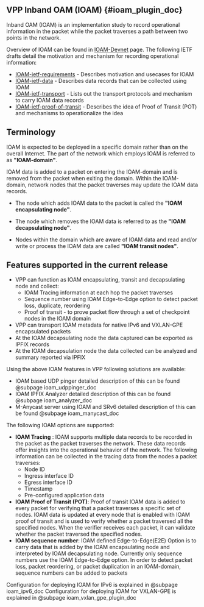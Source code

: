 ## VPP Inband OAM (IOAM)    {#ioam_plugin_doc}

Inband OAM (IOAM) is an implementation study to record operational
information in the packet while the packet traverses a path between
two points in the network.

Overview of IOAM can be found in [IOAM-Devnet] page.
The following IETF drafts detail the motivation and mechanism for
recording operational information:
 - [IOAM-ietf-requirements] - Describes motivation and usecases for IOAM
 - [IOAM-ietf-data] - Describes data records that can be collected using IOAM
 - [IOAM-ietf-transport] - Lists out the transport protocols
 and mechanism to carry IOAM data records                                                           
 - [IOAM-ietf-proof-of-transit] - Describes the idea of Proof of Transit (POT)
 and mechanisms to operationalize the idea

## Terminology
IOAM is expected to be deployed in a specific domain rather
than on the overall Internet. The part of the network which employs IOAM
is referred to as **"IOAM-domain"**.
  
IOAM data is added to a packet on entering the IOAM-domain
and is removed from the packet when exiting the domain.
Within the IOAM-domain, network nodes that the packet traverses
may update the IOAM data records.

- The node which adds IOAM data to the packet is called the
**"IOAM encapsulating node"**.

- The node which removes the IOAM data is referred to as the
**"IOAM decapsulating node"**.

- Nodes within the domain which are aware of IOAM data and read
and/or write or process the IOAM data are called
**"IOAM transit nodes"**.

## Features supported in the current release
 
- VPP can function as IOAM encapsulating, transit and decapsulating node and collect:
  - IOAM Tracing information at each hop the packet traverses
  - Sequence number using IOAM Edge-to-Edge option to detect packet loss, duplicate, reordering
  - Proof of transit - to prove packet flow through a set of checkpoint nodes in the IOAM domain
- VPP can transport IOAM metadata for native IPv6 and VXLAN-GPE encapsulated packets
- At the IOAM decapsulating node the data captured can be exported as IPFIX records
- At the IOAM decapsulation node the data collected can be analyzed and summary reported via IPFIX

Using the above IOAM features in VPP following solutions are available:
- IOAM based UDP pinger detailed description of this can be found @subpage ioam_udppinger_doc
- IOAM IPFIX Analyzer detailed description of this can be found @subpage ioam_analyzer_doc
- M-Anycast server using IOAM and SRv6 detailed description of this can be found @subpage ioam_manycast_doc


The following IOAM options are supported:

- **IOAM Tracing** : IOAM supports multiple data records to be
recorded in the packet as the packet traverses the network.
These data records offer insights into the operational behavior of the network.
The following information can be collected in the tracing
data from the nodes a packet traverses:
  - Node ID
  - Ingress interface ID
  - Egress interface ID
  - Timestamp
  - Pre-configured application data
- **IOAM Proof of Transit (POT)**: Proof of transit IOAM data is
added to every packet for verifying that a packet traverses a specific
set of nodes.
IOAM data is updated at every node that is enabled with IOAM
proof of transit and is used to verify whether a packet traversed
all the specified nodes. When the verifier receives each packet,
it can validate whether the packet traversed the specified nodes.
- **IOAM sequence number**: IOAM defined Edge-to-Edge(E2E) Option is to carry data 
    that is added by the IOAM encapsulating node and interpreted by IOAM
   decapsulating node. Currently only sequence numbers use the IOAM Edge-to-Edge
   option.  In order to detect packet loss, packet reordering, or packet
   duplication in an IOAM-domain, sequence numbers can be added
   to packets

Configuration for deploying IOAM for IPv6 is explained in @subpage ioam_ipv6_doc
Configuration for deploying IOAM for VXLAN-GPE is explained in @subpage ioam_vxlan_gpe_plugin_doc

    

[IOAM-Devnet]: <https://github.com/ciscodevnet/IOAM>
[IOAM-ietf-requirements]:<https://tools.ietf.org/html/draft-brockners-inband-oam-requirements-03>
[IOAM-ietf-transport]:<https://tools.ietf.org/html/draft-brockners-inband-oam-transport-03>
[IOAM-ietf-data]:<https://tools.ietf.org/html/draft-brockners-inband-oam-data-04>
[IOAM-ietf-proof-of-transit]:<https://tools.ietf.org/html/draft-brockners-proof-of-transit-03>
